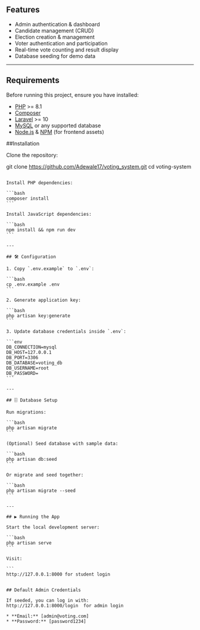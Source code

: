 

## Features
- Admin authentication & dashboard
- Candidate management (CRUD)
- Election creation & management
- Voter authentication and participation
- Real-time vote counting and result display
- Database seeding for demo data

---

## Requirements

Before running this project, ensure you have installed:

- [PHP](https://www.php.net/) >= 8.1  
- [Composer](https://getcomposer.org/)  
- [Laravel](https://laravel.com/) >= 10  
- [MySQL](https://www.mysql.com/) or any supported database  
- [Node.js](https://nodejs.org/) & [NPM](https://www.npmjs.com/) (for frontend assets)  

##Installation

Clone the repository:

git clone https://github.com/Adewale17/voting_system.git
cd voting-system
````

Install PHP dependencies:

```bash
composer install
```

Install JavaScript dependencies:

```bash
npm install && npm run dev
```

---

## 🛠️ Configuration

1. Copy `.env.example` to `.env`:

```bash
cp .env.example .env
```

2. Generate application key:

```bash
php artisan key:generate
```

3. Update database credentials inside `.env`:

```env
DB_CONNECTION=mysql
DB_HOST=127.0.0.1
DB_PORT=3306
DB_DATABASE=voting_db
DB_USERNAME=root
DB_PASSWORD=
```

---

## 🗄️ Database Setup

Run migrations:

```bash
php artisan migrate
```

(Optional) Seed database with sample data:

```bash
php artisan db:seed
```

Or migrate and seed together:

```bash
php artisan migrate --seed
```

---

## ▶️ Running the App

Start the local development server:

```bash
php artisan serve
```

Visit:

```
http://127.0.0.1:8000 for student login


## Default Admin Credentials

If seeded, you can log in with:
http://127.0.0.1:8000/login  for admin login

* **Email:** [admin@voting.com]
* **Password:** [password1234]







